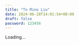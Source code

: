 ```yaml
---
title: "To Mino Liu"
date: 2024-06-28T14:01:54+08:00
draft: false
password: 123456
---
```

Loading... 
<!--more-->
